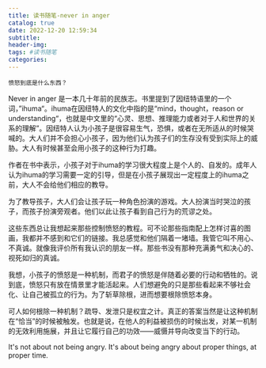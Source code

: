 ```yaml
---
title: 读书随笔-never in anger
catalog: true
date: 2022-12-20 12:59:34
subtitle:
header-img:
tags: #读书随笔
categories:
---
```


	愤怒到底是什么东西？

Never in anger 是一本几十年前的民族志。书里提到了因纽特语里的一个词，”ihuma“。ihuma在因纽特人的文化中指的是“mind，thought，reason or understanding“，也就是中文里的“心灵、思想、推理能力或者对于人和世界的关系的理解”。因纽特人认为小孩子是很容易生气，恐惧，或者在无所适从的时候哭喊的。大人们并不会担心小孩子，因为他们认为孩子们的生存没有受到实际上的威胁。大人有时候甚至会用小孩子的这种行为打趣。

作者在书中表示，小孩子对于ihuma的学习很大程度上是个人的、自发的。成年人认为ihuma的学习需要一定的引导，但是在小孩子展现出一定程度上的ihuma之前，大人不会给他们相应的教导。

为了教导孩子，大人们会让孩子玩一种角色扮演的游戏。大人扮演当时哭泣的孩子，而孩子扮演旁观者。他们以此让孩子看到自己行为的荒谬之处。

这些东西总让我想起来那些控制愤怒的教程。可不论那些指南配上怎样讨喜的图画，我都并不感到和它们的链接。我总感觉和他们隔着一堵墙。我管它叫不用心、不真诚。就像我评价所有我认识的朋友一样。那些书没有那种充满勇气和决心的、视死如归的真诚。

我想，小孩子的愤怒是一种机制，而君子的愤怒是伴随着必要的行动和牺牲的。说到底，愤怒只有放在情景里才能活起来。人们想避免的只是那些看起来不够社会化、让自己被孤立的行为。为了斩草除根，进而想要根除愤怒本身。

可人如何根除一种机制？疏导、发泄只是权宜之计。真正的答案当然是让这种机制在“恰当”的时候被触发。也就是说，在他人的利益被损伤的时候出发，对某一机制的无效利用施展，并且让它履行自己的功效——威慑并导向改变当下的行动。

It's not about not being angry. It's about being angry about proper things, at proper time.